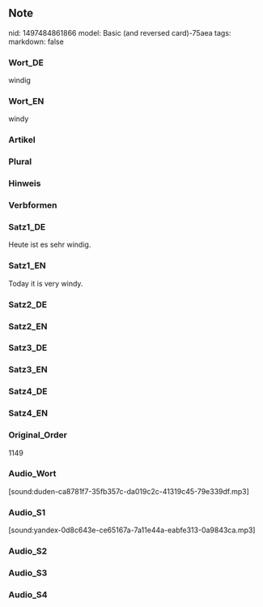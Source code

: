 ## Note
nid: 1497484861866
model: Basic (and reversed card)-75aea
tags: 
markdown: false

### Wort_DE
windig

### Wort_EN
windy

### Artikel


### Plural


### Hinweis


### Verbformen


### Satz1_DE
Heute ist es sehr windig.

### Satz1_EN
Today it is very windy.

### Satz2_DE


### Satz2_EN


### Satz3_DE


### Satz3_EN


### Satz4_DE


### Satz4_EN


### Original_Order
1149

### Audio_Wort
[sound:duden-ca8781f7-35fb357c-da019c2c-41319c45-79e339df.mp3]

### Audio_S1
[sound:yandex-0d8c643e-ce65167a-7a11e44a-eabfe313-0a9843ca.mp3]

### Audio_S2


### Audio_S3


### Audio_S4

